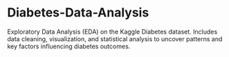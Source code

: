 # Diabetes-Data-Analysis
Exploratory Data Analysis (EDA) on the Kaggle Diabetes dataset. Includes data cleaning, visualization, and statistical analysis to uncover patterns and key factors influencing diabetes outcomes.
